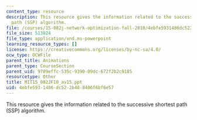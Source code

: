 ```yaml
---
content_type: resource
description: This resource gives the information related to the successive shortest
  path (SSP) algorithm.
file: /courses/15-082j-network-optimization-fall-2010/4ebfe5931486dc522b488406f6bf6e57_MIT15_082JF10_av15.ppt
file_size: 513024
file_type: application/vnd.ms-powerpoint
learning_resource_types: []
license: https://creativecommons.org/licenses/by-nc-sa/4.0/
ocw_type: OCWFile
parent_title: Animations
parent_type: CourseSection
parent_uid: 9789effc-535c-9390-09dc-672f2b2c9185
resourcetype: Other
title: MIT15_082JF10_av15.ppt
uid: 4ebfe593-1486-dc52-2b48-8406f6bf6e57
---
```

This resource gives the information related to the successive shortest path (SSP) algorithm.